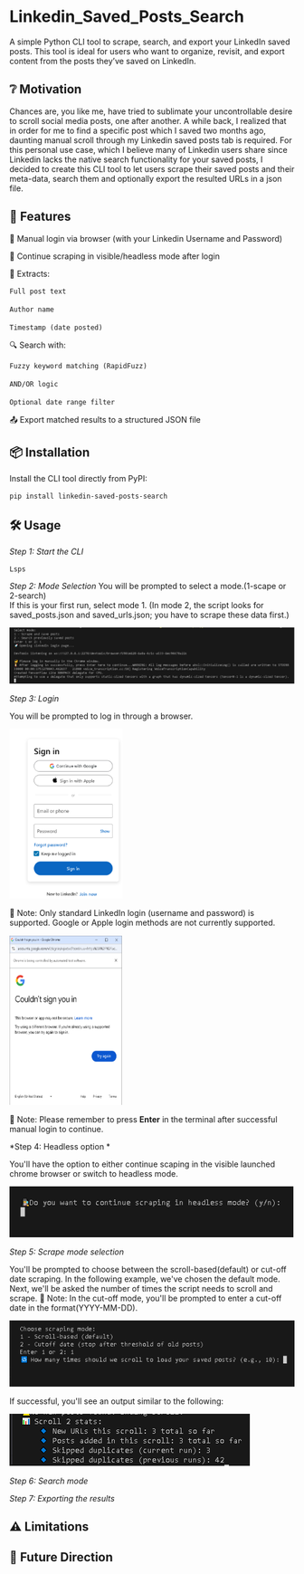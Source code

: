 # Linkedin_Saved_Posts_Search

A simple Python CLI tool to scrape, search, and export your LinkedIn saved posts.
This tool is ideal for users who want to organize, revisit, and export content from the posts they’ve saved on LinkedIn.

## ❔ Motivation

Chances are, you like me, have tried to sublimate your uncontrollable desire to scroll social media posts, one after another. A while back, I realized that in order for me to find a specific post which I saved two months ago, daunting manual scroll through my Linkedin saved posts tab is required. For this personal use case, which I believe many of Linkedin users share since Linkedin lacks the native search functionality for your saved posts, I decided to create this CLI tool to let users scrape their saved posts and their meta-data, search them and optionally export the resulted URLs in a json file. 

## 🚀 Features

🔐 Manual login via browser (with your Linkedin Username and Password)

🧠 Continue scraping in visible/headless mode after login

📝 Extracts:

    Full post text

    Author name

    Timestamp (date posted)

🔍 Search with:

    Fuzzy keyword matching (RapidFuzz)

    AND/OR logic

    Optional date range filter

📤 Export matched results to a structured JSON file


## 📦 Installation

Install the CLI tool directly from PyPI:

```  
pip install linkedin-saved-posts-search
```

## 🛠️ Usage

*Step 1: Start the CLI*
```
Lsps
```
*Step 2: Mode Selection*
You will be prompted to select a mode.(1-scape or 2-search) <br>
If this is your first run, select mode 1. (In mode 2, the script looks for saved_posts.json and saved_urls.json; you have to scrape these data first.) <br>

![Scrape and save posts](images/1_scrape.png)

*Step 3: Login*

 You will be prompted to log in through a browser.<br>

<img src="images/2_login.png" alt="Manual login" width="200" height="300">


🔐 Note: Only standard LinkedIn login (username and password) is supported. Google or Apple login methods are not currently supported.<br>

<img src="images/3_Google.png" alt="Failed Apple and Google login attempts" width="200" height="300">

🔐 Note: Please remember to press **Enter** in the terminal after successful manual login to continue.
 
 *Step 4: Headless option *

 You'll have the option to either continue scaping in the visible launched chrome browser or switch to headless mode.

 <img src="images/4_headless.png" alt="Headless">

 *Step 5: Scrape mode selection*

 You'll be prompted to choose between the scroll-based(default) or cut-off date scraping.
 In the following example, we've chosen the default mode. Next, we'll be asked the number of times the script needs to scroll and scrape.
 🔐 Note: In the cut-off mode, you'll be prompted to enter a cut-off date in the format(YYYY-MM-DD).

 <img src="images/5_scrape_mode.png" alt="Scroll-based scraping">

 If successful, you'll see an output similar to the following:

 <img src="images/6_success_output.png" alt="Success output">

 *Step 6: Search mode*

 *Step 7: Exporting the results*

 ## ⚠️ Limitations

## 🧪 Future Direction







